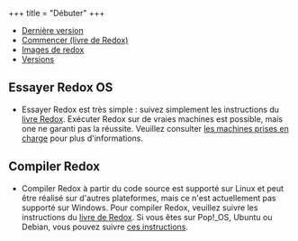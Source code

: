 +++
title = "Débuter"
+++

- [Dernière version](https://www.redox-os.org/news/release-0.8.0/)
- [Commencer (livre de Redox)](https://doc.redox-os.org/book/getting-started.html)
- [Images de redox](https://static.redox-os.org/img/)
- [Versions](https://gitlab.redox-os.org/redox-os/redox/-/releases)

## Essayer Redox OS

- Essayer Redox est très simple : suivez simplement les instructions du [livre Redox](https://doc.redox-os.org/book/trying-out-redox.html). Exécuter Redox sur de vraies machines est possible, mais one ne garanti pas la réussite. Veuillez consulter [les machines prises en charge](https://gitlab.redox-os.org/redox-os/redox/-/blob/master/HARDWARE.md) pour plus d'informations.

## Compiler Redox

- Compiler Redox à partir du code source est supporté sur Linux et peut être réalisé sur d'autres plateformes, mais ce n'est actuellement pas supporté sur Windows. Pour compiler Redox, veuillez suivre les instructions du [livre de Redox](https://doc.redox-os.org/book/podman-build.html). Si vous êtes sur Pop!_OS, Ubuntu ou Debian, vous pouvez suivre [ces instructions](https://doc.redox-os.org/book/building-redox.html).
